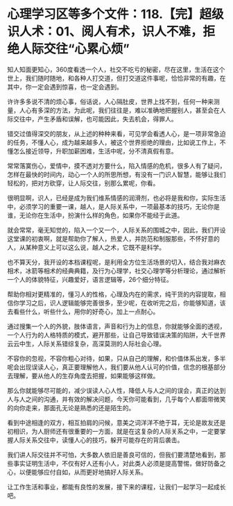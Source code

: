 # 心理学习区等多个文件：118.【完】超级识人术：01、阅人有术，识人不难，拒绝人际交往“心累心烦”

知人知面更知心，360度看透一个人，社交不吃亏的秘密，尽在这里，生活在这个世上，我们随时随地，和各种人打交道，但打交道这件事呢，恰恰非常的有趣，在其中，你一定会遇到惊喜，也一定会遇到。

许许多多说不清的烦心事，俗话说，人心隔肚皮，世界上找不到，任何一种来测量，人心有多深的方法，为此呢，我们往往是，难以准确地把握别人，甚至会在人际交往中，产生矛盾和误解，也可能因此，失去机会，得罪人。

错交过值得深交的朋友，从上述的种种来看，可见学会看透人心，是一项非常急迫的任务，不懂人心，成为越来越多人，被这个世界拒绝的理由，比如说工作上，不懂怎么接近领导，升职加薪困难，生活中呢，分不清真假有意。

常常落寞伤心，爱情中，摸不透对方要什么，陷入情感的危机，很多人有了疑问，怎样在最快的时间内，动心一个人的所思所想，有没有一门识人智慧，能够让我们轻松的，把对方砍穿，让人际交往，别那么累呢，你看。

很明显啊，识人，已经是成为我们维系情感的润滑剂，也必将是我和你，实际生活中，必须学习的重要一课，越人，是人际关系中，一项最基本的技巧，无论你是谁，无论你在生活中，扮演什么样的角色，如果你不能经于此道。

就会常常，毫无知觉的，陷入一个又一个，人际关系的围城之中，因此，我们开设这堂课的初衷啊，就是帮助你了解人，热爱人，并防范和制服那些，不怀好意的人，从某种意义上可以这么说，越人之术，它既不是科学。

也不算天分，我开设的本档课程呢，是利用全方位生活场景的切入，结合我对麻衣相术，冰箭等相术的经典典籍，及行为心理学，社交心理学等分析理论，通过解析一个人的体貌特征，兴趣爱好，语言逻辑等，26个细分特征。

帮助你相对更精准的，懂习人的性格，心理及内在的需求，纯干货的内容提取，相信你学习之后，识人逻辑能够完善很多，至少呢，在收听完之后，你能够知道，该去看些什么，听些什么，用你的好奇心，加上一点耐心。

通过搜集一个人的外貌，肢体语言，声音和行为上的信息，你就能够全面的透视，一个人行为的人格特质的模式，避开那些，让自己导致错误决策的陷阱，大千世界云云中生，人际关系错综复杂，高深莫测的人际社会心理。

不容你的忽视，不容你粗心对待，如果，只从自己的理解，和价值体系出发，多半呢会出现误读人心，真正要理解他人，我们要从他人认可的价值，信念的根基部分去理解，要从他人的生存角度去把握，如果能够这样做。

那么你就能够尽可能的，减少误读人心人性，降低人与人之间的误会，真正的达到人与人之间的沟通，并有效的解决问题，今天你可能看到，几乎每个人都面带微笑的向你走来，那面孔无论是熟悉的还是陌生的。

看到中途相逢的双方，相互拍肩的问候，意美之词洋洋不绝于耳，无论是故友还是初相识，为人厨师还有很重要的一方面，就是在这复杂的人际关系之中，一定要掌握人际关系交往中，读懂人心的技巧，躲开可能存在的背后袭击。

我们讲人际交往并不可怕，大多数人依旧是善良可信的，但我们要清楚地看到，那些事实证明生活中，不仅有好人还有小人，对此类人必须是提高警惕，做好防备之心，以便能够应付自如，从而更好地搞好人际关系。

让工作生活和事业，都能有良性的发展，接下来的课程，让我们一起学习一起成长吧。
